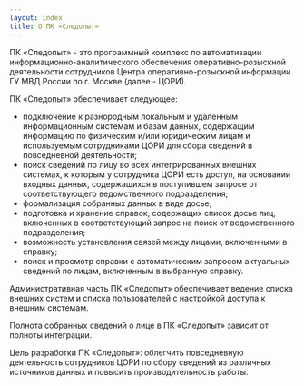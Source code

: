 ```yaml
---
layout: index
title: О ПК «Следопыт»
---
```

ПК «Следопыт» - это программный комплекс по автоматизации информационно-аналитического обеспечения оперативно-розыскной деятельности сотрудников Центра оперативно-розыскной информации ГУ МВД России по г. Москве (далее - ЦОРИ). 

ПК «Следопыт» обеспечивает следующее:

* подключение к разнородным локальным и удаленным информационным системам и базам данных, содержащим информацию по физическим и/или юридическим лицам и используемым сотрудниками ЦОРИ для сбора сведений в повседневной деятельности;
* поиск сведений по лицу во всех интегрированных внешних системах, к которым у сотрудника ЦОРИ есть доступ, на основании входных данных, содержащихся в поступившем запросе от соответствующего ведомственного подразделения;
* формализация собранных данных в виде досье;
* подготовка и хранение справок, содержащих список досье лиц, включенных в соответствующий запрос на поиск от ведомственного подразделения;
* возможность установления связей между лицами, включенными в справку;
* поиск и просмотр справки с автоматическим запросом актуальных сведений по лицам, включенным в выбранную справку.

Административная часть ПК «Следопыт» обеспечивает ведение списка внешних систем и списка пользователей с настройкой доступа к внешним системам. 

Полнота собранных сведений о лице в ПК «Следопыт» зависит от полноты интеграции. 

Цель разработки ПК «Следопыт»: облегчить повседневную деятельность сотрудников ЦОРИ по сбору сведений из различных источников данных и повысить производительность работы.